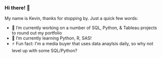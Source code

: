 ### Hi there! 👋

My name is Kevin, thanks for stopping by. Just a quick few words:
- 🔭 I’m currently working on a number of SQL, Python, & Tableau projects to round out my portfolio
- 🌱 I’m currently learning Python, R, SAS!
- ⚡ Fun fact: I'm a media buyer that uses data anaylsis daily, so why not level up with some SQL/Python?

